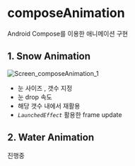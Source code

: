 # composeAnimation
Android Compose를 이용한 애니메이션 구현

## 1. Snow Animation

![Screen_composeAnimation_1](https://user-images.githubusercontent.com/26853549/236715822-b97db05c-4e7f-4eee-a9a8-07c41754d4b4.gif)
- 눈 사이즈 , 갯수 지정
- 눈 drop 속도
- 해당 갯수 내에서 재활용
- *`LaunchedEffect`*  활용한 frame update



## 2. Water Animation

진행중
